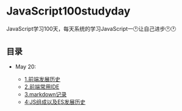 # JavaScript100studyday
JavaScript学习100天，每天系统的学习JavaScript一🕐让自己进步🕐🕐
## 目录
* May 20: 

  * [1.前端发展历史](./Note/May20/1:浅谈前端发展史.md)
  * [2.前端常用IDE](./Note/May20/2:前端常用IDE.md)
  * [3.markdown记录](./Note/May20/3:markdown学习笔记.md)
  * [4:JS组成以及ES发展历史](./Note/May20/4:js组成以及ES发展历史.md)